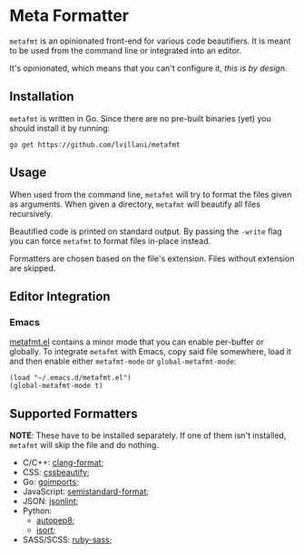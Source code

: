 # Meta Formatter

`metafmt` is an opinionated front-end for various code beautifiers. It is meant to be used from
the command line or integrated into an editor.

It's opinionated, which means that you can't configure it, *this is by design*.


## Installation

`metafmt` is written in Go. Since there are no pre-built binaries (yet) you should install it by
running:

    go get https://github.com/lvillani/metafmt


## Usage

When used from the command line, `metafmt` will try to format the files given as
arguments. When given a directory, `metafmt` will beautify all files recursively.

Beautified code is printed on standard output. By passing the `-write` flag you can force
`metafmt` to format files in-place instead.

Formatters are chosen based on the file's extension. Files without extension are skipped.


## Editor Integration

### Emacs

[metafmt.el](metafmt.el) contains a minor mode that you can enable per-buffer or globally. To
integrate `metafmt` with Emacs, copy said file somewhere, load it and then enable either
`metafmt-mode` or `global-metafmt-mode`:

```elisp
(load "~/.emacs.d/metafmt.el")
(global-metafmt-mode t)
```


## Supported Formatters

**NOTE**: These have to be installed separately. If one of them isn't installed, `metafmt` will
skip the file and do nothing.

* C/C++: [clang-format](http://clang.llvm.org/docs/ClangFormat.html);
* CSS: [cssbeautify]();
* Go: [goimports](https://godoc.org/golang.org/x/tools/cmd/goimports);
* JavaScript: [semistandard-format](https://github.com/ricardofbarros/semistandard-format);
* JSON: [jsonlint](https://github.com/zaach/jsonlint);
* Python:
  - [autopep8](https://github.com/hhatto/autopep8);
  - [isort](https://github.com/timothycrosley/isort);
* SASS/SCSS: [ruby-sass](http://sass-lang.com/install);
